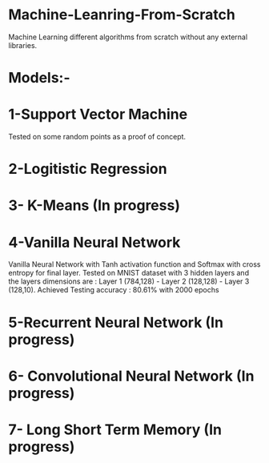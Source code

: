 # Machine-Leanring-From-Scratch
Machine Learning different algorithms from scratch without any external libraries.

# Models:-
# 1-Support Vector Machine 

Tested on some random points as a proof of concept.

# 2-Logitistic Regression 

# 3- K-Means (In progress)

# 4-Vanilla Neural Network 

Vanilla Neural Network with Tanh activation function and Softmax with cross entropy for final layer.
Tested on MNIST dataset with 3 hidden layers and the layers dimensions are : Layer 1 (784,128) - Layer 2 (128,128) - Layer 3 (128,10). 
Achieved Testing accuracy : 80.61% with 2000 epochs

# 5-Recurrent Neural Network (In progress)

# 6- Convolutional Neural Network (In progress)

# 7- Long Short Term Memory (In progress)
